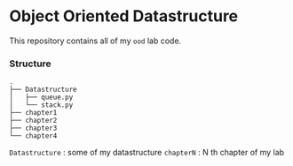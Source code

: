 # Object Oriented Datastructure

This repository contains all of my `ood` lab code.

### Structure

```
.
├── Datastructure
│   ├── queue.py
│   └── stack.py
├── chapter1
├── chapter2
├── chapter3
└── chapter4
```

`Datastructure` : some of my datastructure
`chapterN` : N th chapter of my lab